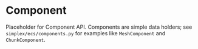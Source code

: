 # Component

Placeholder for Component API. Components are simple data holders; see `simplex/ecs/components.py` for examples like `MeshComponent` and `ChunkComponent`.
